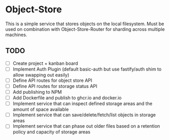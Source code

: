 # Object-Store
This is a simple service that stores objects on the local filesystem. Must be used on combination with Object-Store-Router for sharding across multiple machines.

## TODO
- [ ] Create project + kanban board
- [ ] Implement Auth Plugin (default basic-auth but use fastify/auth shim to allow swapping out easily)
- [ ] Define API routes for object store API
- [ ] Define API routes for storage status API
- [ ] Add publishing to NPM
- [ ] Add Dockerfile and publish to ghcr.io and docker.io
- [ ] Implement service that can inspect defined storage areas and the amount of space available
- [ ] Implement service that can save/delete/fetch/list objects in storage areas
- [ ] Implement service that can phase out older files based on a retention policy and capacity of storage areas